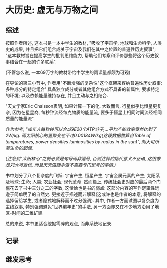 # 大历史: 虚无与万物之间

## 综述

按照作者所述, 这本书是一本中学生的教材, "吸收了宇宙学, 地球和生命科学, 人类史的成果, 并且把它们组合成关于宇宙及我们在其中之位置的普遍性历史叙事"; "这本教材旨在提高学生的批判思维能力, 帮助他们考察和评价那些将这个历史叙事结合在一起的许多联系".

(不管怎么说, 一本69万字的教材带给中学生的阅读量都颇为可观)

在导论的第三小节中, 作者用"不断增强的复杂性"这个框架来容纳普遍性历史叙事: 多种成分的特定组合' 具备独立成分或者其他组合方式不具备的新属性; 要求特定的环境; 以及依赖能量维持存在, 并且主动与之相结合.

"天文学家Eric Chaisson表明, 如果计算一下的化, 大致而言, 行星似乎比恒星更复杂, 因为在星星商, 每秒钟流经每克物质的能量流, 要多于恒星上相同时间流经相同质量的能量流".

*作为参考, "成年人每秒钟可以合成9E20个ATP分子,...平均产能效率竟然达到了2W/kg. 而太阳核心的氢聚变也不过0.00184W/kg(这段数据推算自Table of temperatures, power densities luminosities by radius in the sun)", 刘大可所著生命的起源.*

*(注意到"太阳核心"之前必须是句号而非逗号, 否则注释的指代意义不正确, 这很像是刘大可爱做, 而且天天做随手做不需要专门思考的事情.)*

书中划分了八个复杂度的飞跃: 宇宙产生, 恒星产生, 宇宙金属元素的产生; 太阳系及地球; 生命; 人类; 农业社会; 现代革命. 然而篇上, 传统社会史对应的最后两个门槛花去了书中三分之二的字数, 这恰恰也是书的弱点: 这部分内容的写作逻辑性远逊于简单明了的自然史. 更接近于描述而非解释(这或许也是作者的本意, 将解释的选择留给学生, 或者隐式地解释而不过分强调). 其中, 作者一方面试图以复杂度为主线叙事, 特别强调避免"世界编年史"的手法, 另一方面却又在不少地方沿用了地区-时间的二维矿建

总的来说, 本书更适合挖掘零碎的观点, 而非系统地记录.

## 记录

## 继发思考
